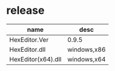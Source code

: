 # release
|name|desc|
|-|-|
|HexEditor.Ver|0.9.5|
|HexEditor.dll|windows,x86|
|HexEditor(x64).dll|windows,x64|
